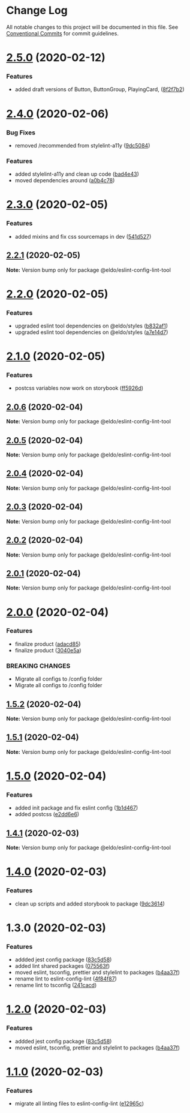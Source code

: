 # Change Log

All notable changes to this project will be documented in this file.
See [Conventional Commits](https://conventionalcommits.org) for commit guidelines.

# [2.5.0](http://134.209.96.47:4873/-/web/detail/@eldo/eslint-config-lint-tool/compare/@eldo/eslint-config-lint-tool@2.4.0...@eldo/eslint-config-lint-tool@2.5.0) (2020-02-12)


### Features

* added draft versions of Button, ButtonGroup, PlayingCard, ([8f2f7b2](http://134.209.96.47:4873/-/web/detail/@eldo/eslint-config-lint-tool/commits/8f2f7b2f3d662fb86ca23758ceaf3493e0d0e55b))





# [2.4.0](http://134.209.96.47:4873/-/web/detail/@eldo/eslint-config-lint-tool/compare/@eldo/eslint-config-lint-tool@2.3.0...@eldo/eslint-config-lint-tool@2.4.0) (2020-02-06)


### Bug Fixes

* removed /recommended from stylelint-a11y ([9dc5084](http://134.209.96.47:4873/-/web/detail/@eldo/eslint-config-lint-tool/commits/9dc508458932df5465d1ec783a60d97ab908ddf6))


### Features

* added stylelint-a11y and clean up code ([bad4e43](http://134.209.96.47:4873/-/web/detail/@eldo/eslint-config-lint-tool/commits/bad4e439c5914339dd1539970fde0d7816b55ae5))
* moved dependencies around ([a0b4c78](http://134.209.96.47:4873/-/web/detail/@eldo/eslint-config-lint-tool/commits/a0b4c78559c3d13295481fcdfbbf42ce8a6bef85))





# [2.3.0](https://github.com/Lilmortal/eldo/compare/@eldo/eslint-config-lint-tool@2.2.1...@eldo/eslint-config-lint-tool@2.3.0) (2020-02-05)


### Features

* added mixins and fix css sourcemaps in dev ([541d527](https://github.com/Lilmortal/eldo/commit/541d527ee17f7617545b0485555edd934446a340))





## [2.2.1](https://github.com/Lilmortal/eldo/compare/@eldo/eslint-config-lint-tool@2.2.0...@eldo/eslint-config-lint-tool@2.2.1) (2020-02-05)

**Note:** Version bump only for package @eldo/eslint-config-lint-tool





# [2.2.0](https://github.com/Lilmortal/eldo/compare/@eldo/eslint-config-lint-tool@2.1.0...@eldo/eslint-config-lint-tool@2.2.0) (2020-02-05)


### Features

* upgraded eslint tool dependencies on @eldo/styles ([b832af1](https://github.com/Lilmortal/eldo/commit/b832af12cf48c1e79e792df5c9994dc54522f14e))
* upgraded eslint tool dependencies on @eldo/styles ([a7e14d7](https://github.com/Lilmortal/eldo/commit/a7e14d792e11f04a576f532186e975ae362e3eba))





# [2.1.0](https://github.com/Lilmortal/eldo/compare/@eldo/eslint-config-lint-tool@2.0.6...@eldo/eslint-config-lint-tool@2.1.0) (2020-02-05)


### Features

* postcss variables now work on storybook ([ff5926d](https://github.com/Lilmortal/eldo/commit/ff5926d2ffa985c86e80e131a2af0aa88fab51a2))





## [2.0.6](https://github.com/Lilmortal/eldo/compare/@eldo/eslint-config-lint-tool@2.0.5...@eldo/eslint-config-lint-tool@2.0.6) (2020-02-04)

**Note:** Version bump only for package @eldo/eslint-config-lint-tool





## [2.0.5](https://github.com/Lilmortal/eldo/compare/@eldo/eslint-config-lint-tool@2.0.4...@eldo/eslint-config-lint-tool@2.0.5) (2020-02-04)

**Note:** Version bump only for package @eldo/eslint-config-lint-tool





## [2.0.4](https://github.com/Lilmortal/eldo/compare/@eldo/eslint-config-lint-tool@2.0.3...@eldo/eslint-config-lint-tool@2.0.4) (2020-02-04)

**Note:** Version bump only for package @eldo/eslint-config-lint-tool





## [2.0.3](https://github.com/Lilmortal/eldo/compare/@eldo/eslint-config-lint-tool@2.0.2...@eldo/eslint-config-lint-tool@2.0.3) (2020-02-04)

**Note:** Version bump only for package @eldo/eslint-config-lint-tool





## [2.0.2](https://github.com/Lilmortal/eldo/compare/@eldo/eslint-config-lint-tool@2.0.1...@eldo/eslint-config-lint-tool@2.0.2) (2020-02-04)

**Note:** Version bump only for package @eldo/eslint-config-lint-tool





## [2.0.1](https://github.com/Lilmortal/eldo/compare/@eldo/eslint-config-lint-tool@2.0.0...@eldo/eslint-config-lint-tool@2.0.1) (2020-02-04)

**Note:** Version bump only for package @eldo/eslint-config-lint-tool





# [2.0.0](https://github.com/Lilmortal/eldo/compare/@eldo/eslint-config-lint-tool@1.5.2...@eldo/eslint-config-lint-tool@2.0.0) (2020-02-04)


### Features

* finalize product ([adacd85](https://github.com/Lilmortal/eldo/commit/adacd857ef64ad3ecf39578e5008b507a331f703))
* finalize product ([3040e5a](https://github.com/Lilmortal/eldo/commit/3040e5a35a665859f0b74870a6c7544db64ed399))


### BREAKING CHANGES

* Migrate all configs to /config folder
* Migrate all configs to /config folder





## [1.5.2](https://github.com/Lilmortal/eldo/compare/@eldo/eslint-config-lint-tool@1.5.1...@eldo/eslint-config-lint-tool@1.5.2) (2020-02-04)

**Note:** Version bump only for package @eldo/eslint-config-lint-tool





## [1.5.1](https://github.com/Lilmortal/eldo/compare/@eldo/eslint-config-lint-tool@1.5.0...@eldo/eslint-config-lint-tool@1.5.1) (2020-02-04)

**Note:** Version bump only for package @eldo/eslint-config-lint-tool





# [1.5.0](https://github.com/Lilmortal/eldo/compare/@eldo/eslint-config-lint-tool@1.4.1...@eldo/eslint-config-lint-tool@1.5.0) (2020-02-04)


### Features

* added init package and fix eslint config ([1b1d467](https://github.com/Lilmortal/eldo/commit/1b1d467009a921d89b7a27bd4545080eec954938))
* added postcss ([e2dd6e6](https://github.com/Lilmortal/eldo/commit/e2dd6e668abfec23e771cf7481e1db50bf66db41))





## [1.4.1](https://github.com/Lilmortal/eldo/compare/@eldo/eslint-config-lint-tool@1.4.0...@eldo/eslint-config-lint-tool@1.4.1) (2020-02-03)

**Note:** Version bump only for package @eldo/eslint-config-lint-tool





# [1.4.0](https://github.com/Lilmortal/eldo/compare/@eldo/eslint-config-lint-tool@1.3.0...@eldo/eslint-config-lint-tool@1.4.0) (2020-02-03)


### Features

* clean up scripts and added storybook to package ([9dc3614](https://github.com/Lilmortal/eldo/commit/9dc361414d2c20193e779eb908c218479f53e0cd))





# 1.3.0 (2020-02-03)


### Features

* addded jest config package ([83c5d58](https://github.com/Lilmortal/eldo/commit/83c5d58b7b5fead1336b206aac7566060f5f4dcf))
* added lint shared packages ([075563f](https://github.com/Lilmortal/eldo/commit/075563ff635d0f448cf7453a70730b1f9da86262))
* moved eslint, tsconfig, prettier and stylelint to packages ([b4aa37f](https://github.com/Lilmortal/eldo/commit/b4aa37f757234b4c2fea276b3e496b7cc8762740))
* rename lint to eslint-config-lint ([4f84f87](https://github.com/Lilmortal/eldo/commit/4f84f87570510eac626c26b3aa2ff9ab1e98b81a))
* rename lint to tsconfig ([241cacd](https://github.com/Lilmortal/eldo/commit/241cacd9cfc745dfd954b0f7daad2fa01f69470f))





# [1.2.0](https://github.com/Lilmortal/eldo/compare/@eldo/eslint-config-lint@1.1.0...@eldo/eslint-config-lint@1.2.0) (2020-02-03)


### Features

* addded jest config package ([83c5d58](https://github.com/Lilmortal/eldo/commit/83c5d58b7b5fead1336b206aac7566060f5f4dcf))
* moved eslint, tsconfig, prettier and stylelint to packages ([b4aa37f](https://github.com/Lilmortal/eldo/commit/b4aa37f757234b4c2fea276b3e496b7cc8762740))





# [1.1.0](https://github.com/Lilmortal/eldo/compare/@eldo/eslint-config-lint@1.2.0...@eldo/eslint-config-lint@1.1.0) (2020-02-03)


### Features

* migrate all linting files to eslint-config-lint ([e12965c](https://github.com/Lilmortal/eldo/commit/e12965c28ceeee9e0d69bf8e67051905fbf1dd25))
